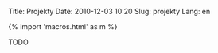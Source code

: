 Title: Projekty
Date: 2010-12-03 10:20
Slug: projekty
Lang: en

{% import 'macros.html' as m %}

TODO
